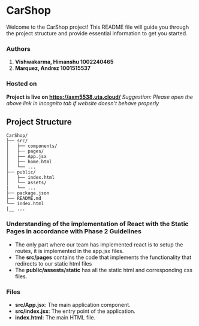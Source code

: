 # CarShop

Welcome to the CarShop project! This README file will guide you through the project structure and provide essential information to get you started.

### Authors
1. **Vishwakarma, Himanshu 1002240465**
2. **Marquez, Andrez 1001515537**


### Hosted on
**Project is live on https://axm5538.uta.cloud/**
*Suggestion: Please open the above link in incognito tab if website doesn't behave properly*

## Project Structure

```
CarShop/
├── src/
│   ├── components/
│   ├── pages/
│   ├── App.jsx
│   ├── home.html
│   └── ...
├── public/
│   ├── index.html
│   └── assets/
|   └── ...
├── package.json
├── README.md
└── index.html
|__ ...  
```


### Understanding of the implementation of React with the Static Pages in accordance with Phase 2 Guidelines

- The only part where our team has implemented react is to setup the routes, it is implemented in the app.jsx files.
- The **src/pages** contains the code that implements the functionality that redirects to our static html files
- The **public/assests/static** has all the static html and corresponding css files.




### Files

- **src/App.jsx**: The main application component.
- **src/index.jsx**: The entry point of the application.
- **index.html**: The main HTML file.





